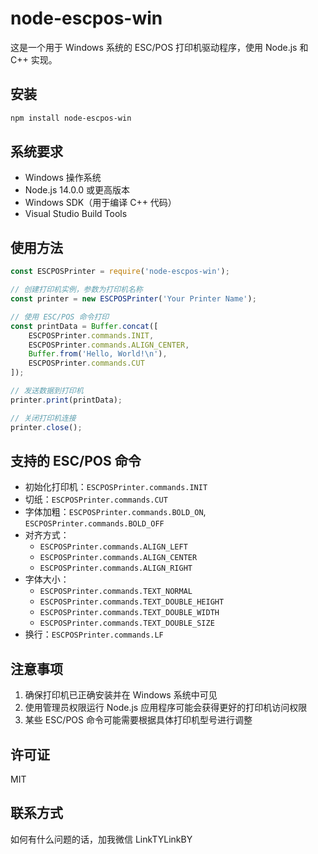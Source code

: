 # node-escpos-win

这是一个用于 Windows 系统的 ESC/POS 打印机驱动程序，使用 Node.js 和 C++ 实现。

## 安装

```bash
npm install node-escpos-win
```

## 系统要求

- Windows 操作系统
- Node.js 14.0.0 或更高版本
- Windows SDK（用于编译 C++ 代码）
- Visual Studio Build Tools

## 使用方法

```javascript
const ESCPOSPrinter = require('node-escpos-win');

// 创建打印机实例，参数为打印机名称
const printer = new ESCPOSPrinter('Your Printer Name');

// 使用 ESC/POS 命令打印
const printData = Buffer.concat([
    ESCPOSPrinter.commands.INIT,
    ESCPOSPrinter.commands.ALIGN_CENTER,
    Buffer.from('Hello, World!\n'),
    ESCPOSPrinter.commands.CUT
]);

// 发送数据到打印机
printer.print(printData);

// 关闭打印机连接
printer.close();
```

## 支持的 ESC/POS 命令

- 初始化打印机：`ESCPOSPrinter.commands.INIT`
- 切纸：`ESCPOSPrinter.commands.CUT`
- 字体加粗：`ESCPOSPrinter.commands.BOLD_ON`, `ESCPOSPrinter.commands.BOLD_OFF`
- 对齐方式：
  - `ESCPOSPrinter.commands.ALIGN_LEFT`
  - `ESCPOSPrinter.commands.ALIGN_CENTER`
  - `ESCPOSPrinter.commands.ALIGN_RIGHT`
- 字体大小：
  - `ESCPOSPrinter.commands.TEXT_NORMAL`
  - `ESCPOSPrinter.commands.TEXT_DOUBLE_HEIGHT`
  - `ESCPOSPrinter.commands.TEXT_DOUBLE_WIDTH`
  - `ESCPOSPrinter.commands.TEXT_DOUBLE_SIZE`
- 换行：`ESCPOSPrinter.commands.LF`

## 注意事项

1. 确保打印机已正确安装并在 Windows 系统中可见
2. 使用管理员权限运行 Node.js 应用程序可能会获得更好的打印机访问权限
3. 某些 ESC/POS 命令可能需要根据具体打印机型号进行调整

## 许可证

MIT 

## 联系方式
如何有什么问题的话，加我微信 LinkTYLinkBY